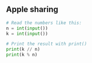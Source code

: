 ## Apple sharing


```py
# Read the numbers like this:
n = int(input())
k = int(input())

# Print the result with print()
print(k // n)
print(k % n)
```
